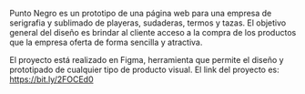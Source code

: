 Punto Negro es un prototipo de una página web para una empresa de serigrafia y sublimado de playeras, sudaderas, termos y tazas. 
El objetivo general del diseño es brindar al cliente acceso a la compra de los productos que la empresa oferta de forma sencilla y atractiva.

El proyecto está realizado en Figma, herramienta que permite el diseño y prototipado de cualquier tipo de producto visual.
El link del proyecto es: https://bit.ly/2FOCEd0


